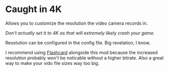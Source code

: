 # Caught in 4K
Allows you to customize the resolution the video camera records in.

*Don't actually set it to 4K as that will extremely likely crash your game.*

Resolution can be configured in the config file. Big revelation, I know.

I recommend using [Flashcard](https://thunderstore.io/c/content-warning/p/loaforc/Flashcard/) alongside this mod because the increased resolution probably won't be noticable without a higher bitrate. Also a great way to make your vido file sizes way too big.
